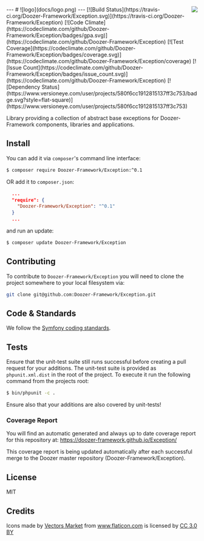 <img src="https://avatars0.githubusercontent.com/u/22737590?v=3&s=100" align="right" />
---
# ![logo](docs/logo.png)
---
[![Build Status](https://travis-ci.org/Doozer-Framework/Exception.svg)](https://travis-ci.org/Doozer-Framework/Exception) [![Code Climate](https://codeclimate.com/github/Doozer-Framework/Exception/badges/gpa.svg)](https://codeclimate.com/github/Doozer-Framework/Exception) [![Test Coverage](https://codeclimate.com/github/Doozer-Framework/Exception/badges/coverage.svg)](https://codeclimate.com/github/Doozer-Framework/Exception/coverage) [![Issue Count](https://codeclimate.com/github/Doozer-Framework/Exception/badges/issue_count.svg)](https://codeclimate.com/github/Doozer-Framework/Exception) [![Dependency Status](https://www.versioneye.com/user/projects/580f6cc1912815137ff3c753/badge.svg?style=flat-square)](https://www.versioneye.com/user/projects/580f6cc1912815137ff3c753) 

Library providing a collection of abstract base exceptions for Doozer-Framework components, libraries and applications.


## Install

You can add it via `composer`'s command line interface:
```bash
$ composer require Doozer-Framework/Exception:^0.1
```

OR add it to `composer.json`:
```json
  ...
  "require": {
    "Doozer-Framework/Exception": "^0.1"
  }
  ...
```

and run an update:
```bash
$ composer update Doozer-Framework/Exception
```

## Contributing

To contribute to `Doozer-Framework/Exception` you will need to clone the project somewhere to your local filesystem via:

```bash
git clone git@github.com:Doozer-Framework/Exception.git
```

## Code & Standards

We follow the [Symfony coding standards](http://symfony.com/doc/current/contributing/code/standards.html "Symfony coding standard").

## Tests

Ensure that the unit-test suite still runs successful before creating a pull request for your additions. The unit-test suite is provided as `phpunit.xml.dist` in the root of the project. To execute it run the following command from the projects root:

```bash
$ bin/phpunit -c .
```

Ensure also that your additions are also covered by unit-tests!

### Coverage Report

You will find an automatic generated and always up to date coverage report for this repository at: https://doozer-framework.github.io/Exception/

This coverage report is being updated automatically after each successful merge to the Doozer master repository (Doozer-Framework/Exception).

## License

MIT


## Credits

<div>Icons made by <a href="http://www.flaticon.com/authors/vectors-market" title="Vectors Market">Vectors Market</a> from <a href="http://www.flaticon.com" title="Flaticon">www.flaticon.com</a> is licensed by <a href="http://creativecommons.org/licenses/by/3.0/" title="Creative Commons BY 3.0" target="_blank">CC 3.0 BY</a></div>
